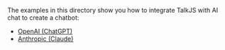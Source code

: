 The examples in this directory show you how to integrate TalkJS with AI chat to create a chatbot:

- [OpenAI (ChatGPT)](./openai-chatgpt/)
- [Anthropic (Claude)](./anthropic-claude/)
